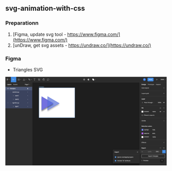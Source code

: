 ## svg-animation-with-css


### Preparationn

1. [Figma, update svg tool - https://www.figma.com/](https://www.figma.com/)
2. [unDraw, get svg assets - https://undraw.co/](https://undraw.co/)


### Figma

* Triangles SVG

![Figma Triangles SVG](/assets/triangles-figama.png "Figma Triangles SVG")
